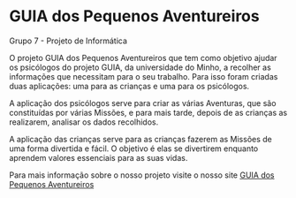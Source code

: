 # GUIA dos Pequenos Aventureiros
Grupo 7 - Projeto de Informática

O projeto GUIA dos Pequenos Aventureiros que tem como objetivo ajudar os psicólogos do projeto GUIA, da universidade do Minho, a recolher as informações que necessitam para o seu trabalho. Para isso foram criadas duas aplicações: uma para as crianças e uma para os psicólogos.

A aplicação dos psicólogos serve para criar as várias Aventuras, que são constituídas por várias Missões, e para mais tarde, depois de as crianças as realizarem, analisar os dados recolhidos.

A aplicação das crianças serve para as crianças fazerem as Missões de uma forma divertida e fácil. O objetivo é elas se divertirem enquanto aprendem valores essenciais para as suas vidas.

Para mais informação sobre o nosso projeto visite o nosso site
[GUIA dos Pequenos Aventureiros](https://guia-dos-pequenos-aventureiros.web.app/)
